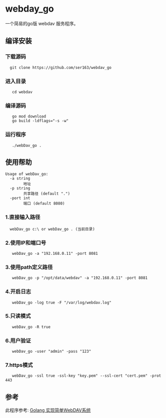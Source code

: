 # webday_go

  一个简易的go版 webdav 服务程序。


## 编译安装

### 下载源码
```
  git clone https://github.com/ser163/webdav_go
```
### 进入目录
```
   cd webdav
```
### 编译源码
```
   go mod download
   go build -ldflags="-s -w"
```
### 运行程序
```
   ./webDav_go .
```


## 使用帮助

```
Usage of webDav_go:
  -a string
        地址
  -p string
        共享路径 (default ".")
  -port int
        端口 (default 8080)
```


### 1.直接输入路径
```
  webDav_go c:\ or webDav_go . (当前目录)
```
### 2.使用IP和端口号
```
   webDav_go -a "192.168.0.11" -port 8081
```
### 3.使用path定义路径
```
   webDav_go -p "/opt/data/webdav" -a "192.168.0.11" -port 8081
```

### 4.开启日志
```
   webDav_go -log true -F "/var/log/webdav.log"
```
### 5.只读模式
```
   webDav_go -R true
```
### 6.用户验证
```
   webDav_go -user "admin" -pass "123"
```
### 7.https模式
```
   webDav_go -ssl true -ssl-key "key.pem" --ssl-cert "cert.pem" -prot 443
```


## 参考

此程序参考: [Golang 实现简单WebDAV系统](https://www.cnblogs.com/singinger/p/13433780.html)


